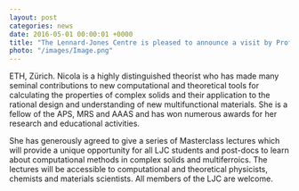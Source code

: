 ```yaml
---
layout: post
categories: news
date: 2016-05-01 00:00:01 +0000
title: "The Lennard-Jones Centre is pleased to announce a visit by Professor Nicola Spalding"
photo: "/images/Image.png"
---
```


ETH, Zürich. Nicola is a highly distinguished theorist who has made many seminal contributions to new computational and theoretical tools for calculating the properties of complex solids and their application to the rational design and understanding of new multifunctional materials. She is a fellow of the APS, MRS and AAAS and has won numerous awards for her research and educational activities.

She has generously agreed to give a series of Masterclass lectures which will provide a unique opportunity for all LJC students and post-docs to learn about computational methods in complex solids and multiferroics. The lectures will be accessible to computational and theoretical physicists, chemists and materials scientists. All members of the LJC are welcome.  
